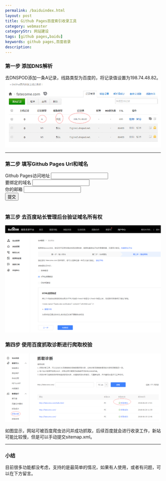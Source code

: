```yaml
---
permalink: /baiduindex.html
layout: post
title: Github Pages百度索引收录工具
category: webmaster
categoryStr: 网站建设
tags: [github pages,baidu]
keywords: github pages,百度收录
description: 
---
```


### 第一步 添加DNS解析 
去DNSPOD添加一条A记录，线路类型为百度的，将记录值设置为198.74.48.82。  
<img src="/public/img/life/2018-06-20-Github-Pages-Baidu-Index-Tool-1.png" class="post-img" alt="Github-Pages-Baidu-Index-DNS"/>
<hr>

### 第二步 填写Github Pages Url和域名  
 <form id="baiduIndexAdd" action="https://data.3gods.com/index/add" method="get">
   <!--<form action="http://localhost:4567/index/add" method="get">-->
    <div class="form-group">
        <label for="gitPagesUrl">Github Pages访问地址</label>
        <input type="url" name="gitPagesUrl" class="form-control" id="gitPagesUrl" placeholder="">
    </div>
    <div class="form-group">
        <label for="domainName">要绑定的域名</label>
        <input type="text" name="domainName" class="form-control" id="domainName" placeholder="">
    </div>
    <div class="form-group">
        <label for="email">你的邮箱</label>
        <input type="email" name="email" class="form-control" id="email" placeholder="">
    </div>
    <button type="submit" class="btn btn-default">提交</button>
</form>
<br>


### 第三步 去百度站长管理后台验证域名所有权   
<img src="/public/img/life/2018-06-20-Github-Pages-Baidu-Index-Tool-2.png" class="post-img" alt="Github-Pages-Baidu-Index-Add-Domain"/>

### 第四步 使用百度抓取诊断进行爬取校验  
<img src="/public/img/life/2018-06-20-Github-Pages-Baidu-Index-Tool-3.png" class="post-img" alt="Github-Pages-Baidu-Index-Verify"/>

如图显示，网站可被百度爬虫访问并成功抓取，后续百度就会进行收录工作，新站可能比较慢，但是可以手动提交sitemap.xml。  
<hr>

### 小结
目前很多功能都没考虑，支持的是最简单的情况，如果有人使用，或者有问题，可以在下方留言。